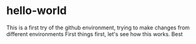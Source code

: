 # hello-world
This is a first try of the github environment, trying to make changes from different environments
First things first, let's see how this works.
Best

